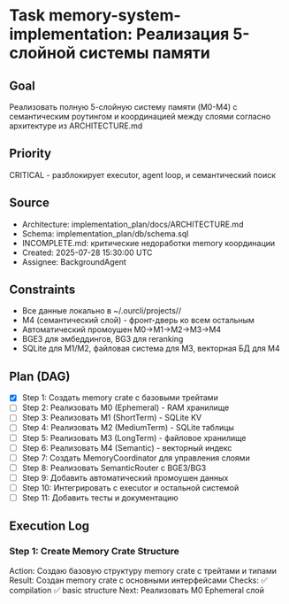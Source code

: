# Task memory-system-implementation: Реализация 5-слойной системы памяти

## Goal
Реализовать полную 5-слойную систему памяти (M0-M4) с семантическим роутингом и координацией между слоями согласно архитектуре из ARCHITECTURE.md

## Priority
CRITICAL - разблокирует executor, agent loop, и семантический поиск

## Source
- Architecture: implementation_plan/docs/ARCHITECTURE.md
- Schema: implementation_plan/db/schema.sql
- INCOMPLETE.md: критические недоработки memory координации
- Created: 2025-07-28 15:30:00 UTC
- Assignee: BackgroundAgent

## Constraints
- Все данные локально в ~/.ourcli/projects/<id>/
- M4 (семантический слой) - фронт-дверь ко всем остальным
- Автоматический промоушен M0→M1→M2→M3→M4
- BGE3 для эмбеддингов, BG3 для reranking
- SQLite для M1/M2, файловая система для M3, векторная БД для M4

## Plan (DAG)
- [x] Step 1: Создать memory crate с базовыми трейтами
- [ ] Step 2: Реализовать M0 (Ephemeral) - RAM хранилище
- [ ] Step 3: Реализовать M1 (ShortTerm) - SQLite KV
- [ ] Step 4: Реализовать M2 (MediumTerm) - SQLite таблицы
- [ ] Step 5: Реализовать M3 (LongTerm) - файловое хранилище
- [ ] Step 6: Реализовать M4 (Semantic) - векторный индекс
- [ ] Step 7: Создать MemoryCoordinator для управления слоями
- [ ] Step 8: Реализовать SemanticRouter с BGE3/BG3
- [ ] Step 9: Добавить автоматический промоушен данных
- [ ] Step 10: Интегрировать с executor и остальной системой
- [ ] Step 11: Добавить тесты и документацию

## Execution Log
### Step 1: Create Memory Crate Structure
Action: Создаю базовую структуру memory crate с трейтами и типами
Result: Создан memory crate с основными интерфейсами
Checks: ✅ compilation ✅ basic structure
Next: Реализовать M0 Ephemeral слой
